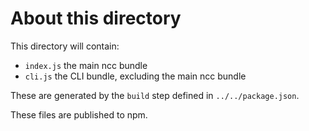 # About this directory

This directory will contain:

- `index.js` the main ncc bundle
- `cli.js` the CLI bundle, excluding the main ncc bundle

These are generated by the `build` step defined in `../../package.json`.

These files are published to npm.
